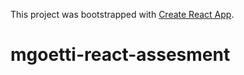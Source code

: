 This project was bootstrapped with [Create React App](https://github.com/facebookincubator/create-react-app).

# mgoetti-react-assesment
